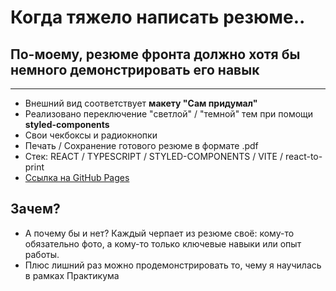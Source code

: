 # Когда тяжело написать резюме..
## По-моему, резюме фронта должно хотя бы немного демонстрировать его навык
***
+ Внешний вид соответствует **макету "Сам придумал"**
+ Реализовано переключение "светлой" / "темной" тем при помощи **styled-components**
+ Свои чекбоксы и радиокнопки
+ Печать / Сохранение готового резюме в формате .pdf
+ Стек: REACT / TYPESCRIPT / STYLED-COMPONENTS / VITE / react-to-print
+ [Ссылка на GitHub Pages](https://vvvolkova-92.github.io/resume/)
## Зачем?
+ А почему бы и нет? Каждый черпает из резюме своё: кому-то обязательно фото, а кому-то только
ключевые навыки или опыт работы. 
+ Плюс лишний раз можно продемонстрировать то, чему я научилась в рамках Практикума
